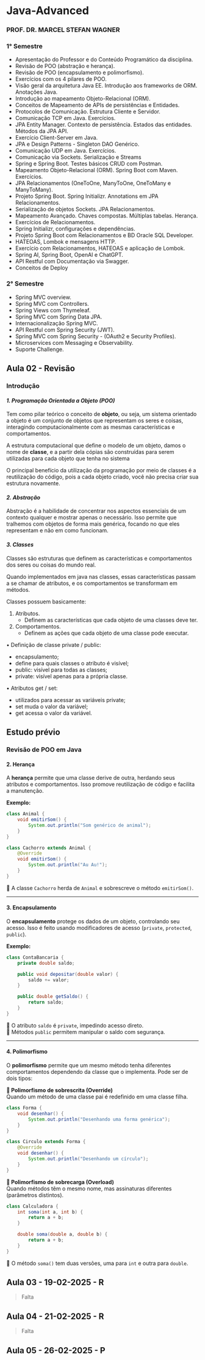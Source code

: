 # Java-Advanced

### PROF. DR. MARCEL STEFAN WAGNER

### 1° Semestre

- Apresentação do Professor e do Conteúdo Programático da disciplina.
- Revisão de POO (abstração e herança).
- Revisão de POO (encapsulamento e polimorfismo).
- Exercícios com os 4 pilares de POO.
- Visão geral da arquitetura Java EE. Introdução aos frameworks de ORM. Anotações Java.
- Introdução ao mapeamento Objeto-Relacional (ORM).
- Conceitos de Mapeamento de APIs de persistências e Entidades.
- Protocolos de Comunicação. Estrutura Cliente e Servidor.
- Comunicação TCP em Java. Exercícios.
- JPA Entity Manager. Contexto de persistência. Estados das entidades. Métodos da JPA API.
- Exercício Client-Server em Java.
- JPA e Design Patterns - Singleton DAO Genérico.
- Comunicação UDP em Java. Exercícios.
- Comunicação via Sockets. Serialização e Streams
- Spring e Spring Boot. Testes básicos CRUD com Postman.
- Mapeamento Objeto-Relacional (ORM). Spring Boot com Maven. Exercícios.
- JPA Relacionamentos (OneToOne, ManyToOne, OneToMany e ManyToMany).
- Projeto Spring Boot. Spring Initializr. Annotations em JPA Relacionamentos.
- Serialização de objetos Sockets. JPA Relacionamentos.
- Mapeamento Avançado. Chaves compostas. Múltiplas tabelas. Herança.
- Exercícios de Relacionamentos.
- Spring Initializr, configurações e dependências.
- Projeto Spring Boot com Relacionamentos e BD Oracle SQL Developer.
- HATEOAS, Lombok e mensagens HTTP.
- Exercício com Relacionamentos, HATEOAS e aplicação de Lombok.
- Spring AI, Spring Boot, OpenAI e ChatGPT.
- API Restful com Documentação via Swagger.
- Conceitos de Deploy

### 2° Semestre

- Spring MVC overview.
- Spring MVC com Controllers.
- Spring Views com Thymeleaf.
- Spring MVC com Spring Data JPA.
- Internacionalização Spring MVC.
- API Restful com Spring Security (JWT).
- Spring MVC com Spring Security - (OAuth2 e Security Profiles).
- Microservices com Messaging e Observability.
- Suporte Challenge.

## **Aula 02 - Revisão**

### **Introdução**

#### _1. Programação Orientada a Objeto (POO)_

Tem como pilar teórico o conceito de **objeto**, ou seja, um sistema orientado a objeto é um conjunto de objetos que representam os seres e coisas, interagindo computacionalmente com as mesmas características e comportamentos.

A estrutura computacional que define o modelo de um objeto, damos o nome de **classe**, e a partir dela cópias são construídas para serem utilizadas para cada objeto que tenha no sistema

O principal benefício da utilização da programação por meio de classes é a reutilização do código, pois a cada objeto criado, você não precisa criar sua estrutura novamente.

#### _2. Abstração_

Abstração é a habilidade de concentrar nos aspectos essenciais de um contexto qualquer e mostrar apenas o necessário. Isso permite que tralhemos com objetos de forma mais genérica, focando no que eles representam e não em como funcionam.

#### _3. Classes_

Classes são estruturas que definem as características e comportamentos dos seres ou coisas do mundo real.

Quando implementados em java nas classes, essas características passam a se chamar de atributos, e os comportamentos se transformam em métodos.

Classes possuem basicamente:

1. Atributos.
   - Definem as características que cada objeto de uma classes deve ter.
2. Comportamentos.
   - Definem as ações que cada objeto de uma classe pode executar.

• Definição de classe private / public:

- encapsulamento;
- define para quais classes o atributo é visível;
- public: visível para todas as classes;
- private: visível apenas para a própria classe.

• Atributos get / set:

- utilizados para acessar as variáveis private;
- set muda o valor da variável;
- get acessa o valor da variável.

## Estudo prévio

### **Revisão de POO em Java**

#### **2. Herança**

A **herança** permite que uma classe derive de outra, herdando seus atributos e comportamentos. Isso promove reutilização de código e facilita a manutenção.

**Exemplo:**

```java
class Animal {
    void emitirSom() {
        System.out.println("Som genérico de animal");
    }
}

class Cachorro extends Animal {
    @Override
    void emitirSom() {
        System.out.println("Au Au!");
    }
}
```

🔹 A classe `Cachorro` herda de `Animal` e sobrescreve o método `emitirSom()`.

---

#### **3. Encapsulamento**

O **encapsulamento** protege os dados de um objeto, controlando seu acesso. Isso é feito usando modificadores de acesso (`private`, `protected`, `public`).

**Exemplo:**

```java
class ContaBancaria {
    private double saldo;

    public void depositar(double valor) {
        saldo += valor;
    }

    public double getSaldo() {
        return saldo;
    }
}
```

🔹 O atributo `saldo` é `private`, impedindo acesso direto.  
🔹 Métodos `public` permitem manipular o saldo com segurança.

---

#### **4. Polimorfismo**

O **polimorfismo** permite que um mesmo método tenha diferentes comportamentos dependendo da classe que o implementa. Pode ser de dois tipos:

**🔸 Polimorfismo de sobrescrita (Override)**  
Quando um método de uma classe pai é redefinido em uma classe filha.

```java
class Forma {
    void desenhar() {
        System.out.println("Desenhando uma forma genérica");
    }
}

class Circulo extends Forma {
    @Override
    void desenhar() {
        System.out.println("Desenhando um círculo");
    }
}
```

**🔸 Polimorfismo de sobrecarga (Overload)**  
Quando métodos têm o mesmo nome, mas assinaturas diferentes (parâmetros distintos).

```java
class Calculadora {
    int soma(int a, int b) {
        return a + b;
    }

    double soma(double a, double b) {
        return a + b;
    }
}
```

🔹 O método `soma()` tem duas versões, uma para `int` e outra para `double`.

## Aula 03 - 19-02-2025 - R

> Falta

## Aula 04 - 21-02-2025 - R

> Falta

## Aula 05 - 26-02-2025 - P
